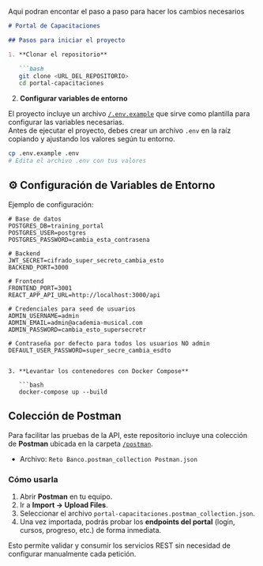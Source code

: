Aqui podran encontar el paso a paso para hacer los cambios necesarios 
```markdown
# Portal de Capacitaciones

## Pasos para iniciar el proyecto

1. **Clonar el repositorio**

   ```bash
   git clone <URL_DEL_REPOSITORIO>
   cd portal-capacitaciones
   ```

2. **Configurar variables de entorno**

El proyecto incluye un archivo [`/.env.example`](./.env.example) que sirve como plantilla para configurar las variables necesarias.  
Antes de ejecutar el proyecto, debes crear un archivo `.env` en la raíz copiando y ajustando los valores según tu entorno.
   ```bash
   cp .env.example .env
   # Edita el archivo .env con tus valores
   ```
   ## ⚙️ Configuración de Variables de Entorno


Ejemplo de configuración:

```env
# Base de datos
POSTGRES_DB=training_portal
POSTGRES_USER=postgres
POSTGRES_PASSWORD=cambia_esta_contrasena

# Backend
JWT_SECRET=cifrado_super_secreto_cambia_esto
BACKEND_PORT=3000

# Frontend
FRONTEND_PORT=3001
REACT_APP_API_URL=http://localhost:3000/api

# Credenciales para seed de usuarios
ADMIN_USERNAME=admin
ADMIN_EMAIL=admin@academia-musical.com
ADMIN_PASSWORD=cambia_esto_supersecretr

# Contraseña por defecto para todos los usuarios NO admin
DEFAULT_USER_PASSWORD=super_secre_cambia_esdto


3. **Levantar los contenedores con Docker Compose**

   ```bash
   docker-compose up --build
   ```
##  Colección de Postman

Para facilitar las pruebas de la API, este repositorio incluye una colección de **Postman** ubicada en la carpeta [`/postman`](./postman).

- Archivo: `Reto Banco.postman_collection Postman.json`

### Cómo usarla
1. Abrir **Postman** en tu equipo.  
2. Ir a **Import → Upload Files**.  
3. Seleccionar el archivo `portal-capacitaciones.postman_collection.json`.  
4. Una vez importada, podrás probar los **endpoints del portal** (login, cursos, progreso, etc.) de forma inmediata.  

Esto permite validar y consumir los servicios REST sin necesidad de configurar manualmente cada petición.





